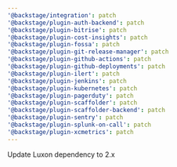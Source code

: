 ```yaml
---
'@backstage/integration': patch
'@backstage/plugin-auth-backend': patch
'@backstage/plugin-bitrise': patch
'@backstage/plugin-cost-insights': patch
'@backstage/plugin-fossa': patch
'@backstage/plugin-git-release-manager': patch
'@backstage/plugin-github-actions': patch
'@backstage/plugin-github-deployments': patch
'@backstage/plugin-ilert': patch
'@backstage/plugin-jenkins': patch
'@backstage/plugin-kubernetes': patch
'@backstage/plugin-pagerduty': patch
'@backstage/plugin-scaffolder': patch
'@backstage/plugin-scaffolder-backend': patch
'@backstage/plugin-sentry': patch
'@backstage/plugin-splunk-on-call': patch
'@backstage/plugin-xcmetrics': patch
---
```


Update Luxon dependency to 2.x
